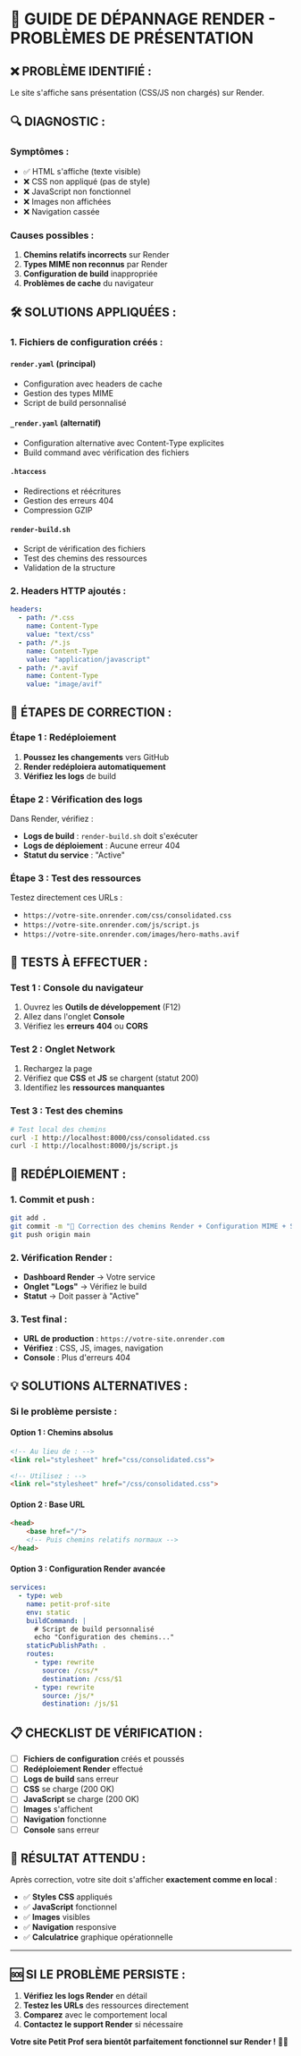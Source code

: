 # 🚨 **GUIDE DE DÉPANNAGE RENDER - PROBLÈMES DE PRÉSENTATION**

## ❌ **PROBLÈME IDENTIFIÉ :**
Le site s'affiche sans présentation (CSS/JS non chargés) sur Render.

## 🔍 **DIAGNOSTIC :**

### **Symptômes :**
- ✅ HTML s'affiche (texte visible)
- ❌ CSS non appliqué (pas de style)
- ❌ JavaScript non fonctionnel
- ❌ Images non affichées
- ❌ Navigation cassée

### **Causes possibles :**
1. **Chemins relatifs incorrects** sur Render
2. **Types MIME non reconnus** par Render
3. **Configuration de build** inappropriée
4. **Problèmes de cache** du navigateur

## 🛠️ **SOLUTIONS APPLIQUÉES :**

### **1. Fichiers de configuration créés :**

#### **`render.yaml`** (principal)
- Configuration avec headers de cache
- Gestion des types MIME
- Script de build personnalisé

#### **`_render.yaml`** (alternatif)
- Configuration alternative avec Content-Type explicites
- Build command avec vérification des fichiers

#### **`.htaccess`**
- Redirections et réécritures
- Gestion des erreurs 404
- Compression GZIP

#### **`render-build.sh`**
- Script de vérification des fichiers
- Test des chemins des ressources
- Validation de la structure

### **2. Headers HTTP ajoutés :**
```yaml
headers:
  - path: /*.css
    name: Content-Type
    value: "text/css"
  - path: /*.js
    name: Content-Type
    value: "application/javascript"
  - path: /*.avif
    name: Content-Type
    value: "image/avif"
```

## 🔧 **ÉTAPES DE CORRECTION :**

### **Étape 1 : Redéploiement**
1. **Poussez les changements** vers GitHub
2. **Render redéploiera automatiquement**
3. **Vérifiez les logs** de build

### **Étape 2 : Vérification des logs**
Dans Render, vérifiez :
- **Logs de build** : `render-build.sh` doit s'exécuter
- **Logs de déploiement** : Aucune erreur 404
- **Statut du service** : "Active"

### **Étape 3 : Test des ressources**
Testez directement ces URLs :
- `https://votre-site.onrender.com/css/consolidated.css`
- `https://votre-site.onrender.com/js/script.js`
- `https://votre-site.onrender.com/images/hero-maths.avif`

## 🧪 **TESTS À EFFECTUER :**

### **Test 1 : Console du navigateur**
1. Ouvrez les **Outils de développement** (F12)
2. Allez dans l'onglet **Console**
3. Vérifiez les **erreurs 404** ou **CORS**

### **Test 2 : Onglet Network**
1. Rechargez la page
2. Vérifiez que **CSS** et **JS** se chargent (statut 200)
3. Identifiez les **ressources manquantes**

### **Test 3 : Test des chemins**
```bash
# Test local des chemins
curl -I http://localhost:8000/css/consolidated.css
curl -I http://localhost:8000/js/script.js
```

## 🚀 **REDÉPLOIEMENT :**

### **1. Commit et push :**
```bash
git add .
git commit -m "🔧 Correction des chemins Render + Configuration MIME + Scripts de build"
git push origin main
```

### **2. Vérification Render :**
- **Dashboard Render** → Votre service
- **Onglet "Logs"** → Vérifiez le build
- **Statut** → Doit passer à "Active"

### **3. Test final :**
- **URL de production** : `https://votre-site.onrender.com`
- **Vérifiez** : CSS, JS, images, navigation
- **Console** : Plus d'erreurs 404

## 💡 **SOLUTIONS ALTERNATIVES :**

### **Si le problème persiste :**

#### **Option 1 : Chemins absolus**
```html
<!-- Au lieu de : -->
<link rel="stylesheet" href="css/consolidated.css">

<!-- Utilisez : -->
<link rel="stylesheet" href="/css/consolidated.css">
```

#### **Option 2 : Base URL**
```html
<head>
    <base href="/">
    <!-- Puis chemins relatifs normaux -->
</head>
```

#### **Option 3 : Configuration Render avancée**
```yaml
services:
  - type: web
    name: petit-prof-site
    env: static
    buildCommand: |
      # Script de build personnalisé
      echo "Configuration des chemins..."
    staticPublishPath: .
    routes:
      - type: rewrite
        source: /css/*
        destination: /css/$1
      - type: rewrite
        source: /js/*
        destination: /js/$1
```

## 📋 **CHECKLIST DE VÉRIFICATION :**

- [ ] **Fichiers de configuration** créés et poussés
- [ ] **Redéploiement Render** effectué
- [ ] **Logs de build** sans erreur
- [ ] **CSS** se charge (200 OK)
- [ ] **JavaScript** se charge (200 OK)
- [ ] **Images** s'affichent
- [ ] **Navigation** fonctionne
- [ ] **Console** sans erreur

## 🎯 **RÉSULTAT ATTENDU :**

Après correction, votre site doit s'afficher **exactement comme en local** :
- ✅ **Styles CSS** appliqués
- ✅ **JavaScript** fonctionnel
- ✅ **Images** visibles
- ✅ **Navigation** responsive
- ✅ **Calculatrice** graphique opérationnelle

---

## 🆘 **SI LE PROBLÈME PERSISTE :**

1. **Vérifiez les logs Render** en détail
2. **Testez les URLs** des ressources directement
3. **Comparez** avec le comportement local
4. **Contactez le support Render** si nécessaire

**Votre site Petit Prof sera bientôt parfaitement fonctionnel sur Render !** 🚀✨

